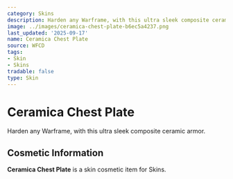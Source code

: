 ```yaml
---
category: Skins
description: Harden any Warframe, with this ultra sleek composite ceramic armor.
image: ../images/ceramica-chest-plate-b6ec5a4237.png
last_updated: '2025-09-17'
name: Ceramica Chest Plate
source: WFCD
tags:
- Skin
- Skins
tradable: false
type: Skin
---
```


# Ceramica Chest Plate

Harden any Warframe, with this ultra sleek composite ceramic armor.

## Cosmetic Information

**Ceramica Chest Plate** is a skin cosmetic item for Skins.

